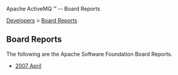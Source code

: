 Apache ActiveMQ ™ -- Board Reports 

[Developers](developers.html) > [Board Reports](board-reports.html)


Board Reports
-------------

The following are the Apache Software Foundation Board Reports.

*   [2007 April](2007-april.html)

